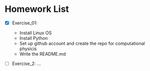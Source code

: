# Homework List

- [x] Exercise_01: 
  - Install Linux OS
  - Install Python
  - Set up github account and create the repo for computational physicis
  - Write the README.md

- [ ] Exercise_2: ...
